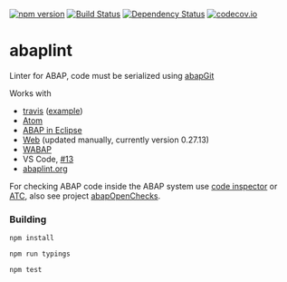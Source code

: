 [![npm version](https://badge.fury.io/js/abaplint.svg)](https://badge.fury.io/js/abaplint)
[![Build Status](https://travis-ci.org/larshp/abaplint.svg)](https://travis-ci.org/larshp/abaplint)
[![Dependency Status](https://david-dm.org/larshp/abaplint.svg)](https://david-dm.org/larshp/abaplint)
[![codecov.io](https://codecov.io/github/larshp/abaplint/coverage.svg?branch=master)](https://codecov.io/github/larshp/abaplint?branch=master)

# abaplint
Linter for ABAP, code must be serialized using [abapGit](https://github.com/larshp/abapGit)

Works with
* [travis](https://travis-ci.org/) ([example](https://github.com/larshp/abaplint-test))
* [Atom](https://github.com/larshp/linter-abaplint)
* [ABAP in Eclipse](https://github.com/larshp/abaplint-eclipse)
* [Web](https://larshp.github.io/abaplint/) (updated manually, currently version 0.27.13)
* [WABAP](https://github.com/larshp/WABAP)
* VS Code, [#13](https://github.com/larshp/abaplint/issues/13)
* [abaplint.org](http://abaplint.org/)

For checking ABAP code inside the ABAP system use [code inspector](http://wiki.scn.sap.com/wiki/display/ABAP/Code+Inspector) or [ATC](http://wiki.scn.sap.com/wiki/display/ABAP/ABAP+Test+Cockpit), also see project [abapOpenChecks](https://github.com/larshp/abapOpenChecks).


### Building
`npm install`

`npm run typings`

`npm test`
